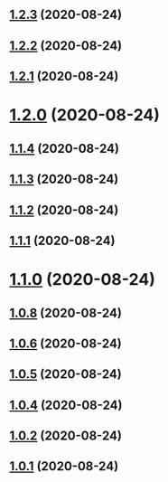## [1.2.3](https://github.com/bissolli/release-it/compare/v1.2.2...v1.2.3) (2020-08-24)




## [1.2.2](https://github.com/bissolli/release-it/compare/v1.2.2...v1.2.3) (2020-08-24)




## [1.2.1](https://github.com/bissolli/release-it/compare/v1.2.2...v1.2.3) (2020-08-24)




# [1.2.0](https://github.com/bissolli/release-it/compare/v1.2.2...v1.2.3) (2020-08-24)




## [1.1.4](https://github.com/bissolli/release-it/compare/v1.2.2...v1.2.3) (2020-08-24)




## [1.1.3](https://github.com/bissolli/release-it/compare/v1.2.2...v1.2.3) (2020-08-24)




## [1.1.2](https://github.com/bissolli/release-it/compare/v1.2.2...v1.2.3) (2020-08-24)




## [1.1.1](https://github.com/bissolli/release-it/compare/v1.2.2...v1.2.3) (2020-08-24)




# [1.1.0](https://github.com/bissolli/release-it/compare/v1.2.2...v1.2.3) (2020-08-24)




## [1.0.8](https://github.com/bissolli/release-it/compare/v1.2.2...v1.2.3) (2020-08-24)




## [1.0.6](https://github.com/bissolli/release-it/compare/v1.2.2...v1.2.3) (2020-08-24)




## [1.0.5](https://github.com/bissolli/release-it/compare/v1.2.2...v1.2.3) (2020-08-24)




## [1.0.4](https://github.com/bissolli/release-it/compare/v1.2.2...v1.2.3) (2020-08-24)




## [1.0.2](https://github.com/bissolli/release-it/compare/v1.2.2...v1.2.3) (2020-08-24)




## [1.0.1](https://github.com/bissolli/release-it/compare/v1.2.2...v1.2.3) (2020-08-24)


